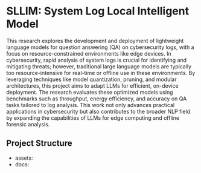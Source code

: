 # SLLIM: System Log Local Intelligent Model

This research explores the development and deployment of lightweight language models for question answering (QA) on cybersecurity logs, with a focus on resource-constrained environments like edge devices. In cybersecurity, rapid analysis of system logs is crucial for identifying and mitigating threats; however, traditional large language models are typically too resource-intensive for real-time or offline use in these environments. By leveraging techniques like model quantization, pruning, and modular architectures, this project aims to adapt LLMs for efficient, on-device deployment. The research evaluates these optimized models using benchmarks such as throughput, energy efficiency, and accuracy on QA tasks tailored to log analysis. This work not only advances practical applications in cybersecurity but also contributes to the broader NLP field by expanding the capabilities of LLMs for edge computing and offline forensic analysis.

## Project Structure

- assets: 
- docs: 